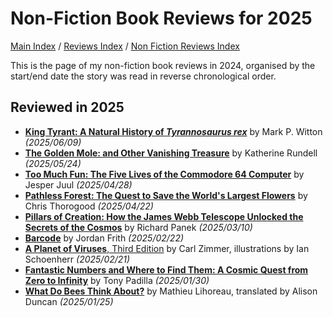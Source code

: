 # Non-Fiction Book Reviews for 2025

[Main Index](../../../README.md) / [Reviews Index](../../README.md) / [Non Fiction Reviews Index](../README.md)

This is the page of my non-fiction book reviews in 2024, organised by the start/end date the story was read in reverse chronological order.

## Reviewed in 2025

- [**King Tyrant: A Natural History of *Tyrannosaurus rex***](20250609-KingTyrant.md) by Mark P. Witton *(2025/06/09)*
- [**The Golden Mole: and Other Vanishing Treasure**](20250524-GoldenMole.md) by Katherine Rundell *(2025/05/24)*
- [**Too Much Fun: The Five Lives of the Commodore 64 Computer**](20250428-TooMuchFun.md) by Jesper Juul *(2025/04/28)*
- [**Pathless Forest: The Quest to Save the World's Largest Flowers**](20250422-PathlessForest.md) by Chris Thorogood *(2025/04/22)*
- [**Pillars of Creation: How the James Webb Telescope Unlocked the Secrets of the Cosmos**](20250310-PillarsOfCreation.md) by Richard Panek *(2025/03/10)*
- [**Barcode**](20250222-Barcode.md) by Jordan Frith *(2025/02/22)*
- [**A Planet of Viruses**, Third Edition](20250221-PlanetViruses.md) by Carl Zimmer, illustrations by Ian Schoenherr *(2025/02/21)*
- [**Fantastic Numbers and Where to Find Them: A Cosmic Quest from Zero to Infinity**](20250130-FantasticNumbers.md) by Tony Padilla *(2025/01/30)*
- [**What Do Bees Think About?**](20250125-WhatBeesThinkAbout.md) by Mathieu Lihoreau, translated by Alison Duncan *(2025/01/25)*
